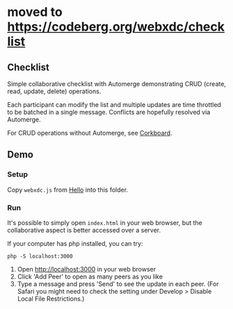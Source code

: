 # moved to https://codeberg.org/webxdc/checklist

## Checklist

Simple collaborative checklist with Automerge demonstrating CRUD (create, read, update, delete) operations.

Each participant can modify the list and multiple updates are time throttled to be batched in a single message. Conflicts are hopefully resolved via Automerge.

For CRUD operations without Automerge, see [Corkboard](https://github.com/webxdc/webxdc-corkboard).

## Demo

### Setup

Copy `webxdc.js` from [Hello](https://github.com/webxdc/hello) into this folder.

### Run

It's possible to simply open `index.html` in your web browser, but the collaborative aspect is better accessed over a server.

If your computer has php installed, you can try:

```
php -S localhost:3000
```

1. Open [http://localhost:3000](http://localhost:3000) in your web browser
2. Click 'Add Peer' to open as many peers as you like
3. Type a message and press 'Send' to see the update in each peer. (For Safari you might need to check the setting under Develop > Disable Local File Restrictions.)

